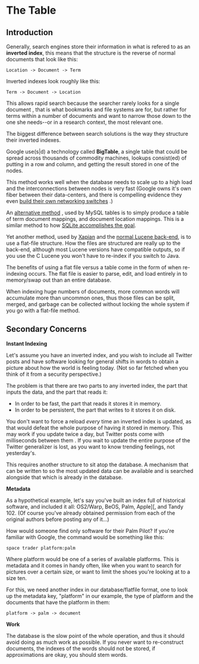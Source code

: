 The Table
=========

Introduction
------------

Generally, search engines store their information in what is refered to as an 
**inverted index**, this means that the structure is the reverse of normal documents
that look like this:

	Location -> Document -> Term
	
Inverted indexes look roughly like this:

	Term -> Document -> Location

This allows rapid search because the searcher rarely looks for a single document
, that is what bookmarks and file systems are for, but rather for terms within a
number of documents and want to narrow those down to the one she needs--or in a
research context, the most relevant one.

The biggest difference between search solutions is the way they structure their
inverted indexes.

Google use(s|d) a technology called **BigTable**, a single table that could be 
spread across thousands of commodity machines, lookups consist(ed) of putting in
a row and column, and getting the result stored in one of the nodes.

This method works well when the database needs to scale up to a high load and 
the interconnections between nodes is very fast (Google owns it's own fiber
between their data-centers, and there is compelling evidence they even 
[build their own networking switches](http://www.wired.com/wiredenterprise/2012/09/pluto-switch/)
.)

An [alternative method](http://dev.mysql.com/doc/refman/5.0/en/fulltext-search.html)
, used by MySQL tables is to simply produce a table of term document mappings, 
and document location mappings. This is a similar method to how 
[SQLite accomplishes the goal](http://www.sqlite.org/fts3.html).

Yet another method, used by [Xapian](http://xapian.org/) and the 
[normal Lucene back-end](http://lucene.apache.org/core/old_versioned_docs/versions/3_0_3/fileformats.html), 
is to use a flat-file structure. How the files are structured are really up to
the back-end, although most Lucene versions have compatible outputs, so if you
use the C Lucene you won't have to re-index if you switch to Java.

The benefits of using a flat file versus a table come in the form of when 
re-indexing occurs. The flat file is easier to parse, edit, and load entirely
in to memory/swap out than an entire database.

When indexing huge numbers of documents, more common words will accumulate more
than uncommon ones, thus those files can be split, merged, and garbage can be
collected without locking the whole system if you go with a flat-file method.

Secondary Concerns
------------------

**Instant Indexing**

Let's assume you have an inverted index, and you wish to include all Twitter 
posts and have software looking for general shifts in words to obtain a picture
about how the world is feeling today. (Not so far fetched when you think of it
from a security perspective.)

The problem is that there are two parts to any inverted index, the part that
inputs the data, and the part that reads it:

* In order to be fast, the part that reads it stores it in memory.
* In order to be persistent, the part that writes to it stores it on disk.

You don't want to force a reload *every* time an inverted index is updated, as
that would defeat the whole purpose of having it stored in memory. This may work
if you update twice a day, but Twitter posts come with milliseconds between them
. If you wait to update the entire purpose of the Twitter generalizer is lost, 
as you want to know trending feelings, not yesterday's.

This requires another structure to sit atop the database. A mechanism that can
be written to so the most updated data can be available and is searched
alongside that which is already in the database.


**Metadata**

As a hypothetical example, let's say you've built an index full of historical
software, and included it all: OS2/Warp, BeOS, Palm, Apple][, and Tandy 102. (Of
course you've already obtained permission from each of the original authors 
before posting any of it...)

How would someone find only software for their Palm Pilot? If you're familiar
with Google, the command would be something like this:

	space trader platform:palm
	
Where platform would be one of a series of available platforms. This is metadata
and it comes in handy often, like when you want to search for pictures over a
certain size, or want to limit the shoes you're looking at to a size ten.

For this, we need another index in our database/flatfile format, one to look up
the metadata key, "platform" in our example, the type of platform and the
documents that have the platform in them:

	platform -> palm -> document

**Work**

The database is the slow point of the whole operation, and thus it should avoid
doing as much work as possible. If you never want to re-construct documents, 
the indexes of the words should not be stored, if approximations are okay, you
should stem words.
